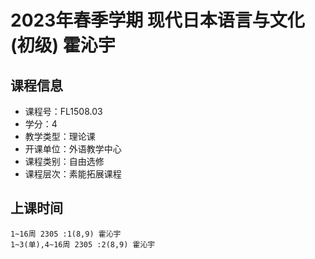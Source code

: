 # 2023年春季学期 现代日本语言与文化(初级) 霍沁宇






## 课程信息

- 课程号：FL1508.03
- 学分：4
- 教学类型：理论课
- 开课单位：外语教学中心
- 课程类别：自由选修
- 课程层次：素能拓展课程

## 上课时间

```
1~16周 2305 :1(8,9) 霍沁宇
1~3(单),4~16周 2305 :2(8,9) 霍沁宇
```

